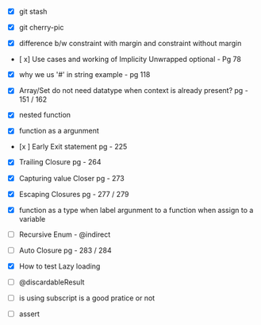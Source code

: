 - [x] git stash

- [x] git cherry-pic

- [x] difference b/w constraint with margin and constraint without margin

- [ x] Use cases and working of Implicity Unwrapped optional - Pg 78 

- [x] why we us '#' in string example - pg 118

- [x] Array/Set do not need datatype when context is already present? pg - 151 / 162

- [x] nested function

- [x] function as a argunment 

- [x ] Early Exit statement pg - 225

- [x] Trailing Closure pg - 264

- [x] Capturing value Closer pg - 273

- [x] Escaping Closures pg - 277 / 279

- [x] function as a type when label argunment to a function when assign to a variable 

- [ ] Recursive Enum - @indirect


- [ ] Auto Closure pg - 283 / 284


- [x] How to test Lazy loading 


- [ ] @discardableResult  

- [ ] is using subscript is a good pratice or not  

- [ ] assert
